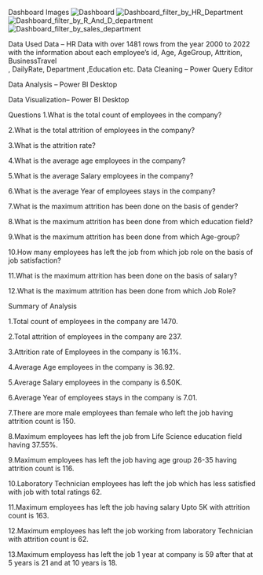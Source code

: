 Dashboard Images
![Dashboard](https://github.com/bhumikapsnakconsultancy/hr-analytics-dashboard.git/blob/main/images/Dashboard.png)
![Dashboard_filter_by_HR_Department](https://github.com/bhumikapsnakconsultancy/hr-analytics-dashboard.git/blob/main/images/Dashboard_filter_by_HR_Department.png)
![Dashboard_filter_by_R_And_D_department](https://github.com/bhumikapsnakconsultancy/hr-analytics-dashboard.git/blob/main/images/Dashboard_filter_by_R_And_D_department.png)
![Dashboard_filter_by_sales_department](https://github.com/bhumikapsnakconsultancy/hr-analytics-dashboard.git/blob/main/images/Dashboard_filter_by_sales_department.png)

Data Used
Data – HR Data with over 1481 rows from the year 2000 to 2022 with the information about each employee’s id, Age, AgeGroup, Attrition, BusinessTravel	
, DailyRate, Department ,Education etc.
Data Cleaning – Power Query Editor

Data Analysis – Power BI Desktop

Data Visualization– Power BI Desktop

Questions
1.What is the total count of employees in the company?

2.What is the total attrition of employees in the company?

3.What is the attrition rate?

4.What is the average age employees in the company?

5.What is the average Salary employees in the company?

6.What is the average Year of employees stays in the company?

7.What is the maximum attrition has been done on the basis of gender?

8.What is the maximum attrition has been done from which education field?

9.What is the maximum attrition has been done from which Age-group?

10.How many employees has left the job from which job role on the basis of job satisfaction?

11.What is the maximum attrition has been done on the basis of salary?

12.What is the maximum attrition has been done from which Job Role?


 
Summary of Analysis

1.Total count of employees in the company are 1470.

2.Total attrition of employees in the company are 237.

3.Attrition rate of Employees in the company is 16.1%.

4.Average Age employees in the company is 36.92.

5.Average Salary employees in the company is 6.50K.

6.Average Year of employees stays in the company is 7.01.

7.There are more male employees than female who left the job having attrition count is 150.

8.Maximum employees has left the job from Life Science education field having 37.55%.

9.Maximum employees has left the job having age group 26-35 having attrition count is 116.

10.Laboratory Technician employees has left the job which has less satisfied with job with total ratings 62.

11.Maximum employees has left the job having salary Upto 5K with attrition count is 163.

12.Maximum employees has left the job working from laboratory Technician with attrition count is 62.

13.Maximum employess has left the job 1 year at company is 59 after that at 5 years is 21 and at 10 years is 18. 






 